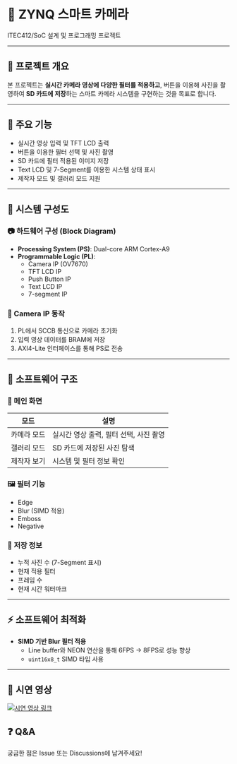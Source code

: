 # 📸 ZYNQ 스마트 카메라
ITEC412/SoC 설계 및 프로그래밍 프로젝트 

---

## 📌 프로젝트 개요

본 프로젝트는 **실시간 카메라 영상에 다양한 필터를 적용하고**, 버튼을 이용해 사진을 촬영하여 **SD 카드에 저장**하는 스마트 카메라 시스템을 구현하는 것을 목표로 합니다.

---

## 🎯 주요 기능

- 실시간 영상 입력 및 TFT LCD 출력
- 버튼을 이용한 필터 선택 및 사진 촬영
- SD 카드에 필터 적용된 이미지 저장
- Text LCD 및 7-Segment를 이용한 시스템 상태 표시
- 제작자 모드 및 갤러리 모드 지원

---

## 🧩 시스템 구성도

### 📷 하드웨어 구성 (Block Diagram)

- **Processing System (PS)**: Dual-core ARM Cortex-A9
- **Programmable Logic (PL)**:
  - Camera IP (OV7670)
  - TFT LCD IP
  - Push Button IP
  - Text LCD IP
  - 7-segment IP

### 📸 Camera IP 동작

1. PL에서 SCCB 통신으로 카메라 초기화
2. 입력 영상 데이터를 BRAM에 저장
3. AXI4-Lite 인터페이스를 통해 PS로 전송

---

## 🧠 소프트웨어 구조

### 📱 메인 화면

| 모드 | 설명 |
|------|------|
| 카메라 모드 | 실시간 영상 출력, 필터 선택, 사진 촬영 |
| 갤러리 모드 | SD 카드에 저장된 사진 탐색 |
| 제작자 보기 | 시스템 및 필터 정보 확인 |

### 🖼️ 필터 기능

- Edge
- Blur (SIMD 적용)
- Emboss
- Negative

### 💾 저장 정보

- 누적 사진 수 (7-Segment 표시)
- 현재 적용 필터
- 프레임 수
- 현재 시간 워터마크

---

## ⚡ 소프트웨어 최적화

- **SIMD 기반 Blur 필터 적용**
  - Line buffer와 NEON 연산을 통해 6FPS → 8FPS로 성능 향상
  - `uint16x8_t` SIMD 타입 사용

---

## 🎥 시연 영상

[![시연 영상 링크](https://img.youtube.com/vi/xyjQMS_ZIwY/0.jpg)](https://youtu.be/xyjQMS_ZIwY?si=VGslMsg6T6DZa_xB)



## ❓ Q&A

궁금한 점은 Issue 또는 Discussions에 남겨주세요!
